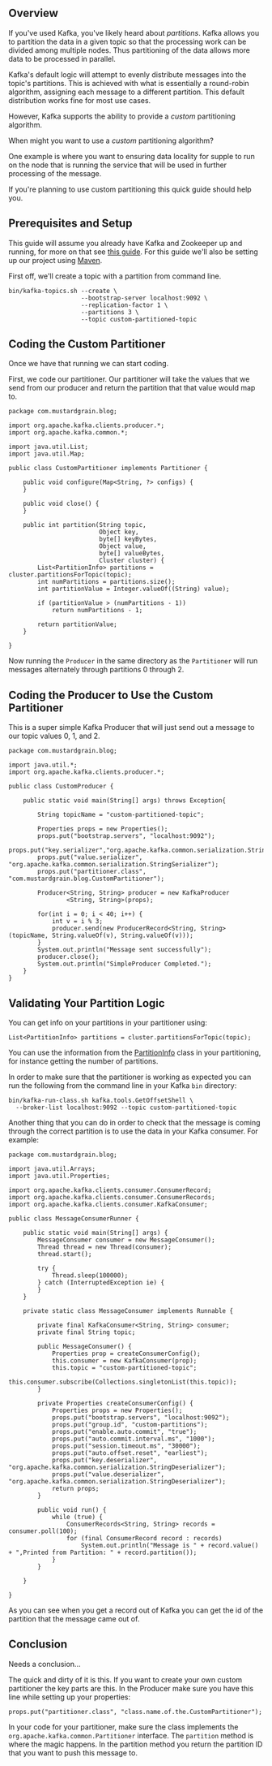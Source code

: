 ## Overview

If you've used Kafka, you've likely heard about _partitions_. Kafka allows you to partition the data in a given topic so that the processing work can be divided among multiple nodes. Thus partitioning of the data allows more data to be processed in parallel.

Kafka's default logic will attempt to evenly distribute messages into the topic's partitions. This is achieved with what is essentially a round-robin algorithm, assigning each message to a different partition. This default distribution works fine for most use cases.

However, Kafka supports the ability to provide a _custom_ partitioning algorithm.

When might you want to use a _custom_ partitioning algorithm?

One example is where you want to ensuring data locality for supple to run on the node that is running the service that will be used in further processing of the message. 

If you're planning to use custom partitioning this quick guide should help you.

## Prerequisites and Setup

This guide will assume you already have Kafka and Zookeeper up and running, for more on that see [this guide](https://kafka.apache.org/quickstart). For this guide we'll also be setting up our project using [Maven](https://maven.apache.org/guides/getting-started/maven-in-five-minutes.html).

First off, we'll create a topic with a partition from command line.

```
bin/kafka-topics.sh --create \
                    --bootstrap-server localhost:9092 \
                    --replication-factor 1 \
                    --partitions 3 \
                    --topic custom-partitioned-topic
```

## Coding the Custom Partitioner

Once we have that running we can start coding.

First, we code our partitioner. Our partitioner will take the values that we send from our producer and return the partition that that value would map to.

```
package com.mustardgrain.blog;

import org.apache.kafka.clients.producer.*;
import org.apache.kafka.common.*;

import java.util.List;
import java.util.Map;

public class CustomPartitioner implements Partitioner {

    public void configure(Map<String, ?> configs) {
    }

    public void close() {
    }

    public int partition(String topic, 
                         Object key, 
                         byte[] keyBytes,
                         Object value,
                         byte[] valueBytes,
                         Cluster cluster) {
        List<PartitionInfo> partitions = cluster.partitionsForTopic(topic);
        int numPartitions = partitions.size();
        int partitionValue = Integer.valueOf((String) value);

        if (partitionValue > (numPartitions - 1))
            return numPartitions - 1;
        
        return partitionValue;
    }

}
```

Now running the `Producer` in the same directory as the `Partitioner` will run messages alternately through partitions 0 through 2.

## Coding the Producer to Use the Custom Partitioner

This is a super simple Kafka Producer that will just send out a message to our topic values 0, 1, and 2.

```
package com.mustardgrain.blog;

import java.util.*;
import org.apache.kafka.clients.producer.*;

public class CustomProducer {

    public static void main(String[] args) throws Exception{

        String topicName = "custom-partitioned-topic";

        Properties props = new Properties();
        props.put("bootstrap.servers", "localhost:9092");
        props.put("key.serializer","org.apache.kafka.common.serialization.StringSerializer");
        props.put("value.serializer", "org.apache.kafka.common.serialization.StringSerializer");
        props.put("partitioner.class", "com.mustardgrain.blog.CustomPartitioner");

        Producer<String, String> producer = new KafkaProducer
                <String, String>(props);

        for(int i = 0; i < 40; i++) {
            int v = i % 3;
            producer.send(new ProducerRecord<String, String>(topicName, String.valueOf(v), String.valueOf(v)));
        }
        System.out.println("Message sent successfully");
        producer.close();
        System.out.println("SimpleProducer Completed.");
    }
}
```

## Validating Your Partition Logic

You can get info on your partitions in your partitioner using:

```
List<PartitionInfo> partitions = cluster.partitionsForTopic(topic);
```

You can use the information from the [PartitionInfo](https://kafka.apache.org/11/javadoc/org/apache/kafka/common/PartitionInfo.html) class in your partitioning, for instance getting the number of partitions.

In order to make sure that the partitioner is working as expected you can run the following from the command line in your Kafka `bin` directory:

```
bin/kafka-run-class.sh kafka.tools.GetOffsetShell \
  --broker-list localhost:9092 --topic custom-partitioned-topic
```

Another thing that you can do in order to check that the message is coming through the correct partition is to use the data in your Kafka consumer. For example:

```
package com.mustardgrain.blog;

import java.util.Arrays;
import java.util.Properties;

import org.apache.kafka.clients.consumer.ConsumerRecord;
import org.apache.kafka.clients.consumer.ConsumerRecords;
import org.apache.kafka.clients.consumer.KafkaConsumer;

public class MessageConsumerRunner {

    public static void main(String[] args) {
        MessageConsumer consumer = new MessageConsumer();
        Thread thread = new Thread(consumer);
        thread.start();
        
        try {
            Thread.sleep(100000);
        } catch (InterruptedException ie) {
        }
    }

    private static class MessageConsumer implements Runnable {

        private final KafkaConsumer<String, String> consumer;
        private final String topic;

        public MessageConsumer() {
            Properties prop = createConsumerConfig();
            this.consumer = new KafkaConsumer(prop);
            this.topic = "custom-partitioned-topic";
            this.consumer.subscribe(Collections.singletonList(this.topic));
        }

        private Properties createConsumerConfig() {
            Properties props = new Properties();
            props.put("bootstrap.servers", "localhost:9092");
            props.put("group.id", "custom-partitions");
            props.put("enable.auto.commit", "true");
            props.put("auto.commit.interval.ms", "1000");
            props.put("session.timeout.ms", "30000");
            props.put("auto.offset.reset", "earliest");
            props.put("key.deserializer", "org.apache.kafka.common.serialization.StringDeserializer");
            props.put("value.deserializer", "org.apache.kafka.common.serialization.StringDeserializer");
            return props;
        }

        public void run() {
            while (true) {
                ConsumerRecords<String, String> records = consumer.poll(100);
                for (final ConsumerRecord record : records)
                    System.out.println("Message is " + record.value() + ",Printed from Partition: " + record.partition());
            }
        }

    }

}
```

As you can see when you get a record out of Kafka you can get the id of the partition that the message came out of. 

## Conclusion

Needs a conclusion...

The quick and dirty of it is this. If you want to create your own custom partitioner the key parts are this. In the Producer make sure you have this line while setting up your properties:

```
props.put("partitioner.class", "class.name.of.the.CustomPartitioner");
```

In your code for your partitioner, make sure the class implements the `org.apache.kafka.common.Partitioner` interface. The `partition` method is where the magic happens. In the partition method you return the partition ID that you want to push this message to.
